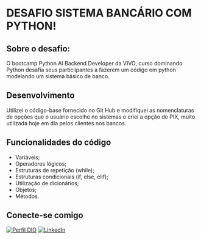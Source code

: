# DESAFIO SISTEMA BANCÁRIO COM PYTHON!

## Sobre o desafio:
O bootcamp Python AI Backend Developer da VIVO, curso dominando Python desafia seus particiipantes a fazerem um código em python modelando um sistema básico de banco.

## Desenvolvimento

Utilizei o código-base fornecido no Git Hub e modifiquei as nomenclaturas de opções que o usuário escolhe no sistemas e criei a opção de PIX, muito utilizada hoje em dia pelos clientes nos bancos.

## Funcionalidades do código

- Variáveis;
- Operadores lógicos;
- Estruturas de repetição (while);
- Estruturas condicionais (if, else, elif);
- Utilização de dicionários;
- Objetos;
- Métodos.

## Conecte-se comigo
[![Perfil DIO](https://img.shields.io/badge/-Meu%20Perfil%20na%20DIO-30A3DC?style=for-the-badge)](https://www.dio.me/users/isabelapereiraf26)
[![LinkedIn](https://img.shields.io/badge/LinkedIn-0077B5?style=for-the-badge&logo=linkedin&logoColor=white)](https://www.linkedin.com/in/isabela-pereira9638/)

